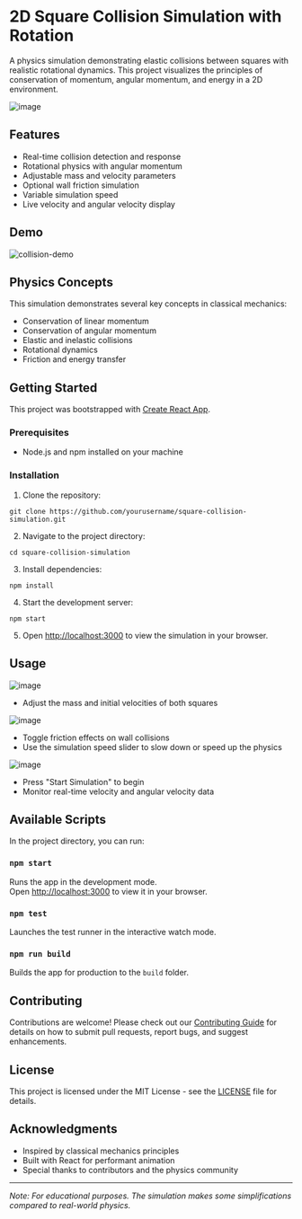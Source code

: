 # 2D Square Collision Simulation with Rotation

A physics simulation demonstrating elastic collisions between squares with realistic rotational dynamics. This project visualizes the principles of conservation of momentum, angular momentum, and energy in a 2D environment.

![image](https://github.com/user-attachments/assets/5e41962f-ca1d-4eb2-b985-614f51148a27)


## Features

- Real-time collision detection and response
- Rotational physics with angular momentum
- Adjustable mass and velocity parameters
- Optional wall friction simulation
- Variable simulation speed
- Live velocity and angular velocity display

## Demo

![collision-demo](https://github.com/user-attachments/assets/2bfe347e-8839-4818-b0b0-9c5cd243ff67)



## Physics Concepts

This simulation demonstrates several key concepts in classical mechanics:
- Conservation of linear momentum
- Conservation of angular momentum
- Elastic and inelastic collisions
- Rotational dynamics
- Friction and energy transfer

## Getting Started

This project was bootstrapped with [Create React App](https://github.com/facebook/create-react-app).

### Prerequisites

- Node.js and npm installed on your machine

### Installation

1. Clone the repository:
```
git clone https://github.com/yourusername/square-collision-simulation.git
```

2. Navigate to the project directory:
```
cd square-collision-simulation
```

3. Install dependencies:
```
npm install
```

4. Start the development server:
```
npm start
```

5. Open [http://localhost:3000](http://localhost:3000) to view the simulation in your browser.

## Usage

![image](https://github.com/user-attachments/assets/480bd1ce-c206-467e-8620-84cba0ad6182)
- Adjust the mass and initial velocities of both squares

![image](https://github.com/user-attachments/assets/3605a652-ab6d-4354-9c9b-285f0693cdc0)
- Toggle friction effects on wall collisions
- Use the simulation speed slider to slow down or speed up the physics

![image](https://github.com/user-attachments/assets/af301064-aa73-428b-875a-fd4d90aaea90)
- Press "Start Simulation" to begin
- Monitor real-time velocity and angular velocity data

## Available Scripts

In the project directory, you can run:

### `npm start`

Runs the app in the development mode.\
Open [http://localhost:3000](http://localhost:3000) to view it in your browser.

### `npm test`

Launches the test runner in the interactive watch mode.

### `npm run build`

Builds the app for production to the `build` folder.

## Contributing

Contributions are welcome! Please check out our [Contributing Guide](CONTRIBUTING.md) for details on how to submit pull requests, report bugs, and suggest enhancements.

## License

This project is licensed under the MIT License - see the [LICENSE](LICENSE) file for details.

## Acknowledgments

- Inspired by classical mechanics principles
- Built with React for performant animation
- Special thanks to contributors and the physics community

---

*Note: For educational purposes. The simulation makes some simplifications compared to real-world physics.*

